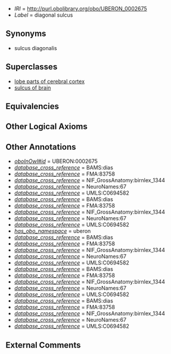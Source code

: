  * *IRI* = http://purl.obolibrary.org/obo/UBERON_0002675
 * *Label* = diagonal sulcus

## Synonyms

 * sulcus diagonalis

## Superclasses

 * [lobe parts of cerebral cortex](../../UBERON/22/UBERON_0003022.md)
 * [sulcus of brain](../../UBERON/18/UBERON_0013118.md)

## Equivalencies


## Other Logical Axioms


## Other Annotations

 * *[oboInOwl#id](../../id/oboInOwl#id.md)* = UBERON:0002675
 * *[database_cross_reference](../../ef/oboInOwl#hasDbXref.md)* = BAMS:dias
 * *[database_cross_reference](../../ef/oboInOwl#hasDbXref.md)* = FMA:83758
 * *[database_cross_reference](../../ef/oboInOwl#hasDbXref.md)* = NIF_GrossAnatomy:birnlex_1344
 * *[database_cross_reference](../../ef/oboInOwl#hasDbXref.md)* = NeuroNames:67
 * *[database_cross_reference](../../ef/oboInOwl#hasDbXref.md)* = UMLS:C0694582
 * *[database_cross_reference](../../ef/oboInOwl#hasDbXref.md)* = BAMS:dias
 * *[database_cross_reference](../../ef/oboInOwl#hasDbXref.md)* = FMA:83758
 * *[database_cross_reference](../../ef/oboInOwl#hasDbXref.md)* = NIF_GrossAnatomy:birnlex_1344
 * *[database_cross_reference](../../ef/oboInOwl#hasDbXref.md)* = NeuroNames:67
 * *[database_cross_reference](../../ef/oboInOwl#hasDbXref.md)* = UMLS:C0694582
 * *[has_obo_namespace](../../ce/oboInOwl#hasOBONamespace.md)* = uberon
 * *[database_cross_reference](../../ef/oboInOwl#hasDbXref.md)* = BAMS:dias
 * *[database_cross_reference](../../ef/oboInOwl#hasDbXref.md)* = FMA:83758
 * *[database_cross_reference](../../ef/oboInOwl#hasDbXref.md)* = NIF_GrossAnatomy:birnlex_1344
 * *[database_cross_reference](../../ef/oboInOwl#hasDbXref.md)* = NeuroNames:67
 * *[database_cross_reference](../../ef/oboInOwl#hasDbXref.md)* = UMLS:C0694582
 * *[database_cross_reference](../../ef/oboInOwl#hasDbXref.md)* = BAMS:dias
 * *[database_cross_reference](../../ef/oboInOwl#hasDbXref.md)* = FMA:83758
 * *[database_cross_reference](../../ef/oboInOwl#hasDbXref.md)* = NIF_GrossAnatomy:birnlex_1344
 * *[database_cross_reference](../../ef/oboInOwl#hasDbXref.md)* = NeuroNames:67
 * *[database_cross_reference](../../ef/oboInOwl#hasDbXref.md)* = UMLS:C0694582
 * *[database_cross_reference](../../ef/oboInOwl#hasDbXref.md)* = BAMS:dias
 * *[database_cross_reference](../../ef/oboInOwl#hasDbXref.md)* = FMA:83758
 * *[database_cross_reference](../../ef/oboInOwl#hasDbXref.md)* = NIF_GrossAnatomy:birnlex_1344
 * *[database_cross_reference](../../ef/oboInOwl#hasDbXref.md)* = NeuroNames:67
 * *[database_cross_reference](../../ef/oboInOwl#hasDbXref.md)* = UMLS:C0694582

## External Comments

